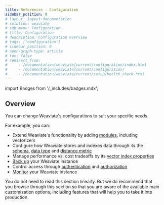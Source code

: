 ```yaml
---
title: References - Configuration
sidebar_position: 0
# layout: layout-documentation
# solution: weaviate
# sub-menu: Configuration
# title: Configuration
# description: Configuration overview
# tags: ['configuration']
# sidebar_position: 0
# open-graph-type: article
# toc: false
# redirect_from:
#     - /documentation/weaviate/current/configuration/index.html
#     - /documentation/weaviate/current/configuration/
#     - /documentation/weaviate/current/setup/health_check.html
---
```

import Badges from '/_includes/badges.mdx';

<Badges/>

<!-- :::caution Migrated From:
- `Configuration`
- `Schema` is from `Schema/Schema configuration`
- `Data types` is from `Schema/Data types`
- `Distance metrics` from `Vector index plugins/Distance metrics`
- `Modules` is mostly new - the previous `Configuration/Modules` content has been migrated to `References:Modules/index`
- `Vector index` adds text re: configuration options from `Vector index plugins/HNSW`
::: -->

## Overview

You can change Weaviate's configurations to suit your specific needs. 

For example, you can:

- Extend Weaviate's functionality by adding [modules](./modules.md), including vectorizers
- Configure how Weaviate stores and indexes data through its the [schema](./schema-configuration.md), [data type](./datatypes.md) and [distance metric](./distances.md)
- Manage performance vs. cost tradeoffs by its [vector index properties](./vector-index-type.md)
- [Back up](./backups.md) your Weaviate instance
- Control access through [authentication](./authentication.md) and [authorization](./authorization.md)
- [Monitor](./monitoring.md) your Weaviate instance

You do not need to read this section linearly. But we do recommend that you browse through this section so that you are aware of the available main customization options, including features that will help you to take it into production.
